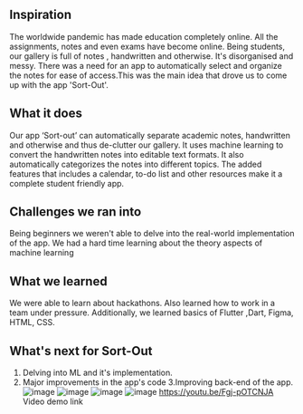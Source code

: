 ## Inspiration
The worldwide pandemic has made education completely online.  All the assignments, notes and even exams have become online.  Being students, our gallery is full of  notes , handwritten and otherwise. It's  disorganised and messy. There was a need for an app to automatically select and organize the notes for ease of access.This was the main idea that drove us to come up with the app 'Sort-Out'.
## What it does
Our app ‘Sort-out’ can automatically separate academic notes, handwritten and otherwise and thus  de-clutter our gallery. It uses machine learning to convert the handwritten notes into editable text formats. It also automatically  categorizes the notes into different topics. The added features that includes a calendar, to-do list and other resources make it a complete student friendly app.
## Challenges we ran into
Being beginners we weren't able to delve into the real-world implementation of the app. We had a hard time learning about the theory aspects of machine learning
## What we learned
We were able to learn about hackathons. Also learned how to work in a team under pressure. Additionally, we learned basics of Flutter ,Dart, Figma, HTML, CSS.
## What's next for Sort-Out
1. Delving into ML and it's implementation.
2. Major improvements in the app's code
3.Improving back-end of the app.
![image](https://user-images.githubusercontent.com/83901287/123526449-a0521e80-d6f5-11eb-8c76-11cdb543f897.png)
![image](https://user-images.githubusercontent.com/83901287/123526471-caa3dc00-d6f5-11eb-8d82-60a34a0043bc.png)
![image](https://user-images.githubusercontent.com/83901287/123526481-d55e7100-d6f5-11eb-9e0d-7a9a3bda7e49.png)
![image](https://user-images.githubusercontent.com/83901287/123526492-e7401400-d6f5-11eb-8287-87f9fb66dc2b.png)
https://youtu.be/Fgj-pOTCNJA
Video demo link

